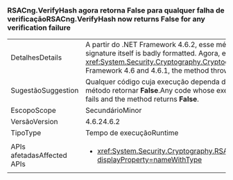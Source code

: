 ### <a name="rsacngverifyhash-now-returns-false-for-any-verification-failure"></a><span data-ttu-id="6db65-101">RSACng.VerifyHash agora retorna False para qualquer falha de verificação</span><span class="sxs-lookup"><span data-stu-id="6db65-101">RSACng.VerifyHash now returns False for any verification failure</span></span>

|   |   |
|---|---|
|<span data-ttu-id="6db65-102">Detalhes</span><span class="sxs-lookup"><span data-stu-id="6db65-102">Details</span></span>|<span data-ttu-id="6db65-103">A partir do .NET Framework 4.6.2, esse método retornará <strong>False</strong> se a assinatura em si estiver incorretamente formatada.</span><span class="sxs-lookup"><span data-stu-id="6db65-103">Starting with the .NET Framework 4.6.2, this method returns <strong>False</strong> if the signature itself is badly formatted.</span></span> <span data-ttu-id="6db65-104">Agora, ele retornará false para qualquer falha de verificação. No .NET Framework 4.6 e 4.6.1, o método gera <xref:System.Security.Cryptography.CryptographicException?displayProperty=name> se a assinatura em si está incorretamente formatada.</span><span class="sxs-lookup"><span data-stu-id="6db65-104">It now returns false for any verification failure.In the .NET Framework 4.6 and 4.6.1, the method throws a <xref:System.Security.Cryptography.CryptographicException?displayProperty=name> if the signature itself is badly formatted.</span></span>|
|<span data-ttu-id="6db65-105">Sugestão</span><span class="sxs-lookup"><span data-stu-id="6db65-105">Suggestion</span></span>|<span data-ttu-id="6db65-106">Qualquer código cuja execução dependa da identificação de <xref:System.Security.Cryptography.CryptographicException?displayProperty=name> deverá ser executado se a validação falhar e o método retornar <strong>False</strong>.</span><span class="sxs-lookup"><span data-stu-id="6db65-106">Any code whose execution depends on handling the <xref:System.Security.Cryptography.CryptographicException?displayProperty=name> should instead execute if validation fails and the method returns <strong>False</strong>.</span></span>|
|<span data-ttu-id="6db65-107">Escopo</span><span class="sxs-lookup"><span data-stu-id="6db65-107">Scope</span></span>|<span data-ttu-id="6db65-108">Secundário</span><span class="sxs-lookup"><span data-stu-id="6db65-108">Minor</span></span>|
|<span data-ttu-id="6db65-109">Versão</span><span class="sxs-lookup"><span data-stu-id="6db65-109">Version</span></span>|<span data-ttu-id="6db65-110">4.6.2</span><span class="sxs-lookup"><span data-stu-id="6db65-110">4.6.2</span></span>|
|<span data-ttu-id="6db65-111">Tipo</span><span class="sxs-lookup"><span data-stu-id="6db65-111">Type</span></span>|<span data-ttu-id="6db65-112">Tempo de execução</span><span class="sxs-lookup"><span data-stu-id="6db65-112">Runtime</span></span>|
|<span data-ttu-id="6db65-113">APIs afetadas</span><span class="sxs-lookup"><span data-stu-id="6db65-113">Affected APIs</span></span>|<ul><li><xref:System.Security.Cryptography.RSACng.VerifyHash(System.Byte[],System.Byte[],System.Security.Cryptography.HashAlgorithmName,System.Security.Cryptography.RSASignaturePadding)?displayProperty=nameWithType></li></ul>|

